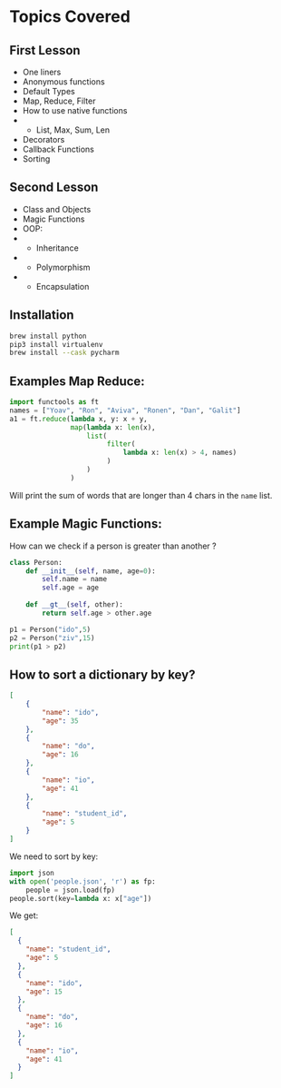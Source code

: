 # Topics Covered
## First Lesson
* One liners
* Anonymous functions
* Default Types
* Map, Reduce, Filter
* How to use native functions
* * List, Max, Sum, Len
* Decorators
* Callback Functions     
* Sorting    
## Second Lesson
* Class and Objects
* Magic Functions
* OOP:
* * Inheritance
* * Polymorphism
* * Encapsulation

## Installation
```bash
brew install python
pip3 install virtualenv 
brew install --cask pycharm
```

## Examples Map Reduce:
```python
import functools as ft
names = ["Yoav", "Ron", "Aviva", "Ronen", "Dan", "Galit"]
a1 = ft.reduce(lambda x, y: x + y, 
               map(lambda x: len(x), 
                   list(
                        filter(
                            lambda x: len(x) > 4, names)
                        )
                   )
               )
```
Will print the sum of words that are longer than 4 chars in the `name` list.

## Example Magic Functions:
How can we check if a person is greater than another ?
```python
class Person:
    def __init__(self, name, age=0):
        self.name = name
        self.age = age
        
    def __gt__(self, other):
        return self.age > other.age

p1 = Person("ido",5)
p2 = Person("ziv",15)
print(p1 > p2)
```
## How to sort a dictionary by key?
```json
[
    {
        "name": "ido",
        "age": 35
    },
    {
        "name": "do",
        "age": 16
    },
    {
        "name": "io",
        "age": 41
    },
    {
        "name": "student_id",
        "age": 5
    }
]
```
We need to sort by key:

```python
import json
with open('people.json', 'r') as fp:
    people = json.load(fp)
people.sort(key=lambda x: x["age"])
```
We get:
```json
[
  {
    "name": "student_id",
    "age": 5
  },
  {
    "name": "ido",
    "age": 15
  },
  {
    "name": "do",
    "age": 16
  },
  {
    "name": "io",
    "age": 41
  }
]

```
